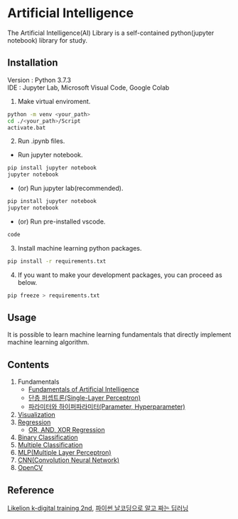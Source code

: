 # Artificial Intelligence
The Artificial Intelligence(AI) Library is a self-contained python(jupyter notebook) library for study.

## Installation
Version : Python 3.7.3<br>
IDE : Jupyter Lab, Microsoft Visual Code, Google Colab<br>

1. Make virtual enviroment.
```sh
python -m venv <your_path>
cd ./<your_path>/Script
activate.bat
```

2. Run .ipynb files.
- Run jupyter notebook.
```sh
pip install jupyter notebook
jupyter notebook
```

- (or) Run jupyter lab(recommended).
```sh
pip install jupyter notebook
jupyter notebook
```

- (or) Run pre-installed vscode.
```sh
code
```

3. Install machine learning python packages.
```sh
pip install -r requirements.txt
```

4. If you want to make your development packages, you can proceed as below.
```sh
pip freeze > requirements.txt
```

## Usage
It is possible to learn machine learning fundamentals that directly implement machine learning algorithm.

## Contents
1. Fundamentals
    - [Fundamentals of Artificial Intelligence](https://tituschoi.tistory.com/17?category=944524)
    - [단층 퍼셉트론(Single-Layer Perceptron)](https://tituschoi.tistory.com/18)
    - [파라미터와 하이퍼파라미터(Parameter, Hyperparameter)](https://tituschoi.tistory.com/19)
2. [Visualization](https://github.com/TitusChoi/AI/tree/master/Concept/Visualization)
3. [Regression](https://github.com/TitusChoi/AI/tree/master/Concept/Regression)
    - [OR, AND, XOR Regression](https://tituschoi.tistory.com/20)
4. [Binary Classification](https://github.com/TitusChoi/AI/tree/master/Concept/Classification)
5. [Multiple Classification](https://github.com/TitusChoi/AI/tree/master/Concept/Classification)
6. [MLP(Multiple Layer Perceptron)](https://github.com/TitusChoi/AI/tree/master/Concept/MLP)
7. [CNN(Convolution Neural Network)](https://github.com/TitusChoi/AI/tree/master/Concept/CNN)
8. [OpenCV](https://github.com/TitusChoi/AI/tree/master/Concept/OpenCV)

## Reference
[Likelion k-digital training 2nd](https://k-digital.likelion.net/), [파이썬 날코딩으로 알고 짜는 딥러닝](https://github.com/KONANtechnology/Academy.ALZZA)<br>